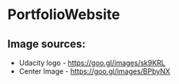 # PortfolioWebsite

## Image sources:
- Udacity logo - https://goo.gl/images/sk9KRL
- Center Image - https://goo.gl/images/BPbyNX
